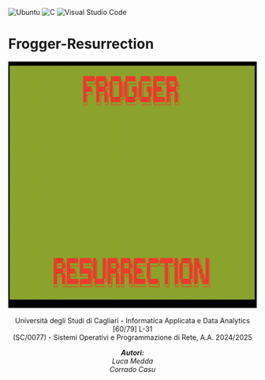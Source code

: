 ![Ubuntu](https://img.shields.io/badge/Ubuntu-E95420?style=for-the-badge&logo=ubuntu&logoColor=white)
![C](https://img.shields.io/badge/c-%2300599C.svg?style=for-the-badge&logo=c&logoColor=white)
![Visual Studio Code](https://img.shields.io/badge/Visual%20Studio%20Code-0078d7.svg?style=for-the-badge&logo=visual-studio-code&logoColor=white)

# Frogger-Resurrection

<p align="center">
  <img src="FROGGER_RESURRECTION.gif" width="800" height="500">
</p>


<p align="center">
Università degli Studi di Cagliari - Informatica Applicata e Data Analytics [60/79] L-31<br>
(SC/0077) - Sistemi Operativi e Programmazione di Rete, A.A. 2024/2025</p>

<p align="center">
<em>
<strong>Autori:</strong>
<br>Luca Medda<br>
Corrado Casu
</em>
</p>
